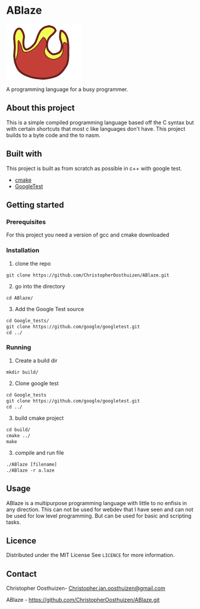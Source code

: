 # ABlaze

![logo](logo.png)

A programming language for a busy programmer.

## About this project

This is a simple compiled programming language based off the C syntax but with certain shortcuts that most c like languages don't have.
This project builds to a byte code and the to nasm.

## Built with
This project is built as from scratch as possible in c++ with google test.

- [cmake](https://cmake.org/)
- [GoogleTest](https://github.com/google/googletest)

## Getting started

### Prerequisites 

For this project you need a version of gcc and cmake downloaded

### Installation
1. clone the repo
```
git clone https://github.com/ChristopherOosthuizen/ABlaze.git
```
2. go into the directory 
```
cd ABlaze/
```
3. Add the Google Test source
```
cd Google_tests/
git clone https://github.com/google/googletest.git
cd ../
```

### Running
1. Create a build dir
```
mkdir build/
```
2. Clone google test
```
cd Google_tests
git clone https://github.com/google/googletest.git
cd ../
```
3. build cmake project
```
cd build/
cmake ../
make
```
3. compile and run file 
```
./ABlaze [filename]
./ABlaze -r a.laze
```

## Usage

ABlaze is a multipurpose programming language with little to no enfisis in any direction. This can not be used for webdev that I have seen and can not be used for low level programming. But can be used for basic and scripting tasks. 



## Licence 
Distributed under the MIT License See `LICENCE` for more information.  

## Contact

Christopher Oosthuizen- Christopher.jan.oosthuizen@gmail.com

ABlaze - https://github.com/ChristopherOosthuizen/ABlaze.git
